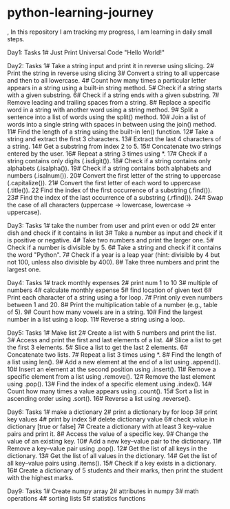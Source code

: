 # python-learning-journey
, In this repository I am tracking my progress, I am learning in daily small steps.

Day1: Tasks
    1# Just Print Universal Code "Hello World!"

Day2: Tasks
    1# Take a string input and print it in reverse using slicing.
    2# Print the string in reverse using slicing
    3# Convert a string to all uppercase and then to all lowercase.
    4# Count how many times a particular letter appears in a string using a built-in string method.
    5# Check if a string starts with a given substring.
    6# Check if a string ends with a given substring.
    7# Remove leading and trailing spaces from a string.
    8# Replace a specific word in a string with another word using a string method.
    9# Split a sentence into a list of words using the split() method.
    10# Join a list of words into a single string with spaces in between using the join() method.
    11# Find the length of a string using the built-in len() function.
    12# Take a string and extract the first 3 characters.
    13# Extract the last 4 characters of a string.
    14# Get a substring from index 2 to 5.
    15# Concatenate two strings entered by the user.
    16# Repeat a string 3 times using *.
    17# Check if a string contains only digits (.isdigit()).
    18# Check if a string contains only alphabets (.isalpha()).
    19# Check if a string contains both alphabets and numbers (.isalnum()).
    20# Convert the first letter of the string to uppercase (.capitalize()).
    21# Convert the first letter of each word to uppercase (.title()).
    22 Find the index of the first occurrence of a substring (.find()).
    23# Find the index of the last occurrence of a substring (.rfind()).
    24# Swap the case of all characters (uppercase → lowercase, lowercase → uppercase).

Day3: Tasks
    1# take the number from user and print even or odd
    2# enter dish and check if it contains in list
    3# Take a number as input and check if it is positive or negative.
    4# Take two numbers and print the larger one.
    5# Check if a number is divisible by 5.
    6# Take a string and check if it contains the word "Python".
    7# Check if a year is a leap year (hint: divisible by 4 but not 100, unless also divisible by 400).
    8# Take three numbers and print the largest one.

Day4: Tasks
    1# track monthly expenses
    2# print num 1 to 10
    3# multiple of numbers
    4# calculate monthly expense
    5# find location of given text
    6# Print each character of a string using a for loop.
    7# Print only even numbers between 1 and 20.
    8# Print the multiplication table of a number (e.g., table of 5).
    9# Count how many vowels are in a string.
    10# Find the largest number in a list using a loop.
    11# Reverse a string using a loop.

Day5: Tasks
    1# Make list
    2# Create a list with 5 numbers and print the list.
    3# Access and print the first and last elements of a list.
    4# Slice a list to get the first 3 elements.
    5# Slice a list to get the last 2 elements.
    6# Concatenate two lists.
    7# Repeat a list 3 times using *.
    8# Find the length of a list using len().
    9# Add a new element at the end of a list using .append().
    10# Insert an element at the second position using .insert().
    11# Remove a specific element from a list using .remove().
    12# Remove the last element using .pop().
    13# Find the index of a specific element using .index().
    14# Count how many times a value appears using .count().
    15# Sort a list in ascending order using .sort().
    16# Reverse a list using .reverse().

Day6: Tasks
    1# make a dictionary
    2# print a dictionary by for loop
    3# print key values
    4# print by index
    5# delete dictionary value
    6# check value in dictionary [true or false]
    7# Create a dictionary with at least 3 key–value pairs and print it.
    8# Access the value of a specific key.
    9# Change the value of an existing key.
    10# Add a new key–value pair to the dictionary.
    11# Remove a key–value pair using .pop().
    12# Get the list of all keys in the dictionary.
    13# Get the list of all values in the dictionary.
    14# Get the list of all key–value pairs using .items().
    15# Check if a key exists in a dictionary.
    16# Create a dictionary of 5 students and their marks, then print the student with the highest marks.

Day9: Tasks 
    1# Create numpy array
    2# attributes in numpy
    3# math operations
    4# sorting lists
    5# statistics functions







    




    
    


